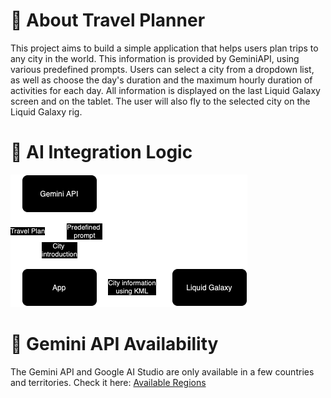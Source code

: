 # 📖 About Travel Planner
This project aims to build a simple application that helps users plan trips to any city in the world. This information is provided by GeminiAPI, using various predefined prompts. Users can select a city from a dropdown list, as well as choose the day's duration and the maximum hourly duration of activities for each day. All information is displayed on the last Liquid Galaxy screen and on the tablet. The user will also fly to the selected city on the Liquid Galaxy rig.

# 🤖 AI Integration Logic
![Logic](https://github.com/0xbaggi/travel_planner/blob/main/logic_dark.png?raw=true)

# 🔗 Gemini API Availability
The Gemini API and Google AI Studio are only available in a few countries and territories. Check it here: [Available Regions](https://ai.google.dev/available_regions)

